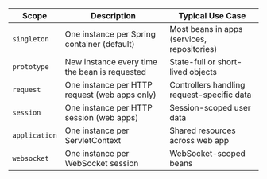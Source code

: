 | Scope         | Description                                   | Typical Use Case                            |
| ------------- | --------------------------------------------- | ------------------------------------------- |
| `singleton`   | One instance per Spring container (default)   | Most beans in apps (services, repositories) |
| `prototype`   | New instance every time the bean is requested | State-full or short-lived objects           |
| `request`     | One instance per HTTP request (web apps only) | Controllers handling request-specific data  |
| `session`     | One instance per HTTP session (web apps)      | Session-scoped user data                    |
| `application` | One instance per ServletContext               | Shared resources across web app             |
| `websocket`   | One instance per WebSocket session            | WebSocket-scoped beans                      |
